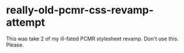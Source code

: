 # really-old-pcmr-css-revamp-attempt
This was take 2 of my ill-fated PCMR stylesheet revamp. Don't use this. Please.

